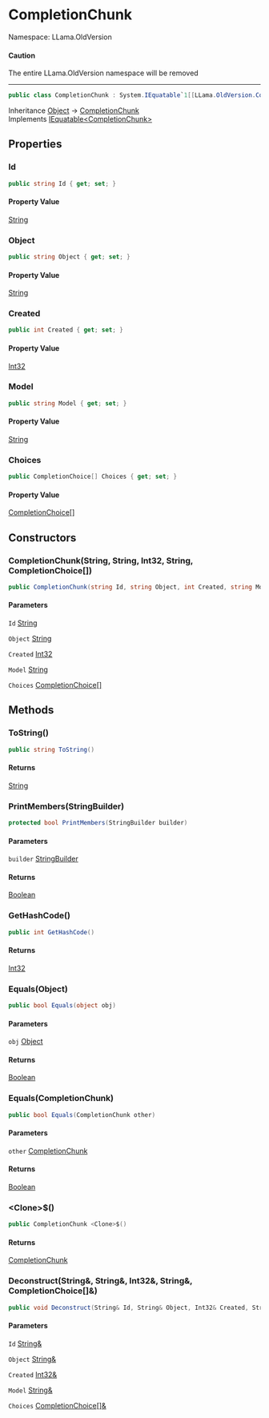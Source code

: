 # CompletionChunk

Namespace: LLama.OldVersion

#### Caution

The entire LLama.OldVersion namespace will be removed

---

```csharp
public class CompletionChunk : System.IEquatable`1[[LLama.OldVersion.CompletionChunk, LLamaSharp, Version=0.5.0.0, Culture=neutral, PublicKeyToken=null]]
```

Inheritance [Object](https://docs.microsoft.com/en-us/dotnet/api/system.object) → [CompletionChunk](./llama.oldversion.completionchunk.md)<br>
Implements [IEquatable&lt;CompletionChunk&gt;](https://docs.microsoft.com/en-us/dotnet/api/system.iequatable-1)

## Properties

### **Id**

```csharp
public string Id { get; set; }
```

#### Property Value

[String](https://docs.microsoft.com/en-us/dotnet/api/system.string)<br>

### **Object**

```csharp
public string Object { get; set; }
```

#### Property Value

[String](https://docs.microsoft.com/en-us/dotnet/api/system.string)<br>

### **Created**

```csharp
public int Created { get; set; }
```

#### Property Value

[Int32](https://docs.microsoft.com/en-us/dotnet/api/system.int32)<br>

### **Model**

```csharp
public string Model { get; set; }
```

#### Property Value

[String](https://docs.microsoft.com/en-us/dotnet/api/system.string)<br>

### **Choices**

```csharp
public CompletionChoice[] Choices { get; set; }
```

#### Property Value

[CompletionChoice[]](./llama.oldversion.completionchoice.md)<br>

## Constructors

### **CompletionChunk(String, String, Int32, String, CompletionChoice[])**

```csharp
public CompletionChunk(string Id, string Object, int Created, string Model, CompletionChoice[] Choices)
```

#### Parameters

`Id` [String](https://docs.microsoft.com/en-us/dotnet/api/system.string)<br>

`Object` [String](https://docs.microsoft.com/en-us/dotnet/api/system.string)<br>

`Created` [Int32](https://docs.microsoft.com/en-us/dotnet/api/system.int32)<br>

`Model` [String](https://docs.microsoft.com/en-us/dotnet/api/system.string)<br>

`Choices` [CompletionChoice[]](./llama.oldversion.completionchoice.md)<br>

## Methods

### **ToString()**

```csharp
public string ToString()
```

#### Returns

[String](https://docs.microsoft.com/en-us/dotnet/api/system.string)<br>

### **PrintMembers(StringBuilder)**

```csharp
protected bool PrintMembers(StringBuilder builder)
```

#### Parameters

`builder` [StringBuilder](https://docs.microsoft.com/en-us/dotnet/api/system.text.stringbuilder)<br>

#### Returns

[Boolean](https://docs.microsoft.com/en-us/dotnet/api/system.boolean)<br>

### **GetHashCode()**

```csharp
public int GetHashCode()
```

#### Returns

[Int32](https://docs.microsoft.com/en-us/dotnet/api/system.int32)<br>

### **Equals(Object)**

```csharp
public bool Equals(object obj)
```

#### Parameters

`obj` [Object](https://docs.microsoft.com/en-us/dotnet/api/system.object)<br>

#### Returns

[Boolean](https://docs.microsoft.com/en-us/dotnet/api/system.boolean)<br>

### **Equals(CompletionChunk)**

```csharp
public bool Equals(CompletionChunk other)
```

#### Parameters

`other` [CompletionChunk](./llama.oldversion.completionchunk.md)<br>

#### Returns

[Boolean](https://docs.microsoft.com/en-us/dotnet/api/system.boolean)<br>

### **&lt;Clone&gt;$()**

```csharp
public CompletionChunk <Clone>$()
```

#### Returns

[CompletionChunk](./llama.oldversion.completionchunk.md)<br>

### **Deconstruct(String&, String&, Int32&, String&, CompletionChoice[]&)**

```csharp
public void Deconstruct(String& Id, String& Object, Int32& Created, String& Model, CompletionChoice[]& Choices)
```

#### Parameters

`Id` [String&](https://docs.microsoft.com/en-us/dotnet/api/system.string&)<br>

`Object` [String&](https://docs.microsoft.com/en-us/dotnet/api/system.string&)<br>

`Created` [Int32&](https://docs.microsoft.com/en-us/dotnet/api/system.int32&)<br>

`Model` [String&](https://docs.microsoft.com/en-us/dotnet/api/system.string&)<br>

`Choices` [CompletionChoice[]&](./llama.oldversion.completionchoice&.md)<br>
